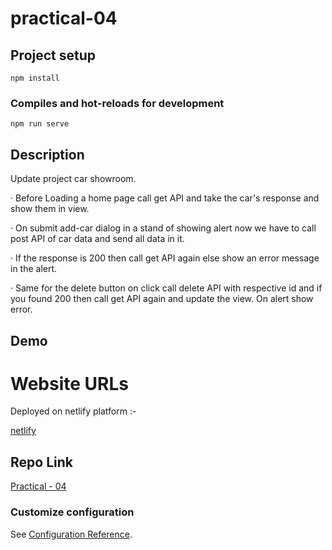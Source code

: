 # practical-04

## Project setup
```
npm install
```

### Compiles and hot-reloads for development
```
npm run serve
```

## Description
Update project car showroom.

· Before Loading a home page call get API and take the car's        response and show them in view.

· On submit add-car dialog in a stand of showing alert now we have to call post API of car data and send all data in it.

· If the response is 200 then call get API again else show an error message in the alert.

· Same for the delete button on click call delete API with respective id and if you found 200 then call get API again and update the view. On alert show error.  


## Demo 
# Website URLs
Deployed on netlify platform :-

[netlify](https://vuejs-pr-04.netlify.app/)

## Repo Link
[Practical - 04](https://github.com/mansinakrani/vuejs-practicals.git)


### Customize configuration
See [Configuration Reference](https://cli.vuejs.org/config/).
